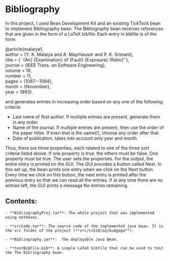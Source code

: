 # Bibliography
In this project,  I used Bean Development Kit and an existing TickTock bean to implement Bibliography bean. The Bibliography bean receives references that are given in the form of a LaTeX bibfile. Each entry in bibfile is of the form:  
  
@article{malaiya1,  
         author = {Y. K. Malaiya and A. Mayrhauser and P. K. Srimani},  
         title = {``{An} {Examination} of {Fault} {Exposure} {Ratio}''},  
         journal = {IEEE Trans. on Software Engineering},  
         volume = 19,  
         number = 11,  
         pages = {1087--1094},  
         month = {November},  
         year = 1993}.   
  
and generates entries in increasing order based on any one of the following criteria:  

- Last name of first author. If multiple entries are present, generate them in any order.
- Name of the journal. If multiple entries are present, then use the order of the paper titles. If even that is the same(!), choose any order after that.
- Date of publication, takes into account only year and month.

Thus, there are three properties, each related to one of the three sort criteria listed above. If one property is true, the others must be false. One property must be true. The user sets the properties. For the output, the entire entry is printed on the GUI. The GUI provides a button called Next. In this set up, the bean prints one entry when we click on the Next button. Every time we click on this button, the next entry is printed after the previous entry so that we can read all the entries. If at any time there are no entries left, the GUI prints a message No entries remaining.
  
  
## Contents:
	- **BibliographyProj.tar**: The whole project that was implemented  using netbeans.

	- **srcCode.tar**: The source code of the implemented java bean. It is the src folder of the project (**src/cs518/a2/budgaga**).

	- **Bibliography.jar**:  The deployable Java Bean.

	- **testBibFile.bib**: A simple LaTeX bibfile that can be used to test the The Bibliography bean.
	
